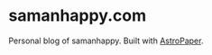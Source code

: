 # samanhappy.com

Personal blog of samanhappy. Built with [AstroPaper](https://github.com/satnaing/astro-paper).
